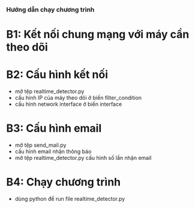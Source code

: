 ### Hướng dẫn chạy chương trình

# B1: Kết nối chung mạng với máy cần theo dõi
# B2: Cấu hình kết nối
- mở tệp realtime_detector.py
- cấu hình IP của máy theo dõi ở biến filter_condition
- cấu hình network interface ở biến interface

# B3: Cấu hình email
- mở tệp send_mail.py
- cấu hình email nhận thông báo
- mở tệp realtime_detector.py cấu hình số lần nhận email

# B4: Chạy chương trình
- dùng python để run file realtime_detector.py